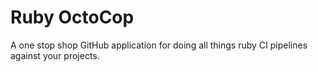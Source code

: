 # Ruby OctoCop
A one stop shop GitHub application for doing all things ruby CI pipelines against your projects.
